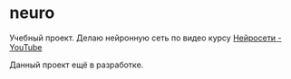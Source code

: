 # neuro

Учебный проект. Делаю нейронную сеть по видео курсу [Нейросети - YouTube](https://www.youtube.com/channel/UCb7HfaO7Z4YeBJXG1XUrRGg/videos)

Данный проект ещё в разработке.